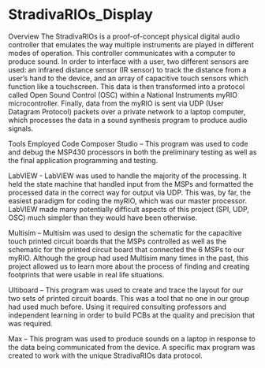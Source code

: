 # StradivaRIOs_Display

Overview
The StradivaRIOs is a proof-of-concept physical digital audio controller that emulates the way multiple instruments are played in different modes of operation. This controller communicates with a computer to produce sound. In order to interface with a user, two different sensors are used: an infrared distance sensor (IR sensor) to track the distance from a user’s hand to the device, and an array of capacitive touch sensors which function like a touchscreen. This data is then transformed into a protocol called Open Sound Control (OSC) within a National Instruments myRIO microcontroller. Finally, data from the myRIO is sent via UDP (User Datagram Protocol) packets over a private network to a laptop computer, which processes the data in a sound synthesis program to produce audio signals. 


Tools Employed
Code Composer Studio – This program was used to code and debug the MSP430 processors in both the preliminary testing as well as the final application programming and testing. 

LabVIEW -  LabVIEW was used to handle the majority of the processing. It held the state machine that handled input from the MSPs and formatted the processed data in the correct way for output via UDP. This was, by far, the easiest paradigm for coding the myRIO, which was our master processor. LabVIEW made many potentially difficult aspects of this project (SPI, UDP, OSC) much simpler than they would have been otherwise. 

Multisim – Multisim was used to design the schematic for the capacitive touch printed circuit boards that the MSPs controlled as well as the schematic for the printed circuit board that connected the 6 MSPs to our myRIO. Although the group had used Multisim many times in the past, this project allowed us to learn more about the process of finding and creating footprints that were usable in real life situations.

Ultiboard – This program was used to create and trace the layout for our two sets of printed circuit boards. This was a tool that no one in our group had used much before. Using it required consulting professors and independent learning in order to build PCBs at the quality and precision that was required.

Max – This program was used to produce sounds on a laptop in response to the data being communicated from the device. A specific max program was created to work with the unique StradivaRIOs data protocol.

